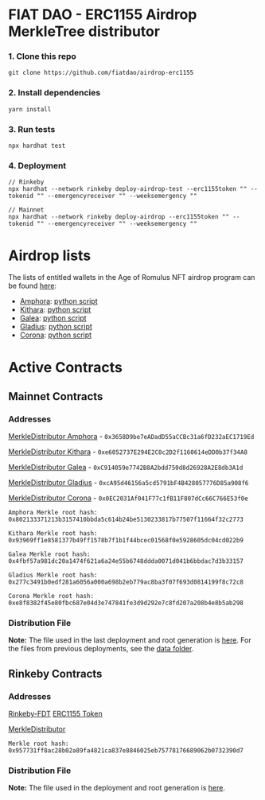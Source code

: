 # FIAT DAO - ERC1155 Airdrop MerkleTree distributor

### 1. Clone this repo
```shell
git clone https://github.com/fiatdao/airdrop-erc1155
```

### 2. Install dependencies
```shell
yarn install
```

### 3. Run tests
```shell
npx hardhat test
```

### 4. Deployment
```shell
// Rinkeby
npx hardhat --network rinkeby deploy-airdrop-test --erc1155token "" --tokenid "" --emergencyreceiver "" --weeksemergency ""

// Mainnet
npx hardhat --network rinkeby deploy-airdrop --erc1155token "" --tokenid "" --emergencyreceiver "" --weeksemergency ""
```

# Airdrop lists

The lists of entitled wallets in the Age of Romulus NFT airdrop program can be found [here](https://github.com/fiatdao/airdrop-erc1155/tree/main/data):
- [Amphora](https://github.com/fiatdao/airdrop-erc1155/blob/main/data/fiatdao_amphora_airdrop.json): [python script](https://colab.research.google.com/drive/13woncFVJ7KR29bLidRPMU-30QMp8v2GJ?usp=sharing)
- [Kithara](https://github.com/fiatdao/airdrop-erc1155/blob/main/data/fiatdao_kithara_airdrop.json): [python script](https://colab.research.google.com/drive/1Ffl-YsrvK5ganMV4A7aIOm7y31838GG_?usp=sharing)
- [Galea](https://github.com/fiatdao/airdrop-erc1155/blob/main/data/fiatdao_galea_airdrop.json): [python script](https://colab.research.google.com/drive/1HNu9r9tfAYKpJ7xLOJXMtbTEU8symVdV?usp=sharing)
- [Gladius](https://github.com/fiatdao/airdrop-erc1155/blob/main/data/fiatdao_gladius_airdrop.json): [python script](https://colab.research.google.com/drive/1rg4mjh1R6CuOcbgHteWaAuDd97AAmDGW?usp=sharing)
- [Corona](https://github.com/fiatdao/airdrop-erc1155/blob/main/data/fiatdao_corona_airdrop.json): [python script](https://colab.research.google.com/drive/13niyqMV44ZzkiZiPEQYOrAGGN4wc3orU?usp=sharing)


# Active Contracts

## Mainnet Contracts

### Addresses

[MerkleDistributor Amphora](https://etherscan.io/address/0x3658D9be7eADadD55aCCBc31a6fD232aEC1719Ed#code) - `0x3658D9be7eADadD55aCCBc31a6fD232aEC1719Ed`

[MerkleDistributor Kithara](https://etherscan.io/address/0xe6052737E294E2C0c2D2f1160614eDD0b37f34A8#code) - `0xe6052737E294E2C0c2D2f1160614eDD0b37f34A8`

[MerkleDistributor Galea](https://etherscan.io/address/0xC914059e7742B8A2bdd750d8d26928A2E8db3A1d#code) - `0xC914059e7742B8A2bdd750d8d26928A2E8db3A1d`

[MerkleDistributor Gladius](https://etherscan.io/address/0xcA95d46156a5cd5791bF4B428057776D85a908f6#code) - `0xcA95d46156a5cd5791bF4B428057776D85a908f6`

[MerkleDistributor Corona](https://etherscan.io/address/0x0EC2031Af041F77c1fB11F807dCc66C766E53f0e#code) - `0x0EC2031Af041F77c1fB11F807dCc66C766E53f0e`

`Amphora Merkle root hash: 0x802133371213b3157410bbda5c614b24be5130233817b77507f11664f32c2773`

`Kithara Merkle root hash: 0x93969ff1e8581377b49ff1578b7f1b1f44bcec01568f0e5928605dc04cd022b9`

`Galea Merkle root hash: 0x4fbf57a981dc20a1474f621a6a24e55b6748ddda0071d041b6bbdac7d3b33157`

`Gladius Merkle root hash: 0x277c3491b0edf281a6056a000a698b2eb779ac8ba3f07f693d0814199f8c72c8`

`Corona Merkle root hash: 0xe8f8382f45e80fbc687e04d3e747841fe3d9d292e7c8fd207a208b4e8b5ab298`

### Distribution File
**Note:** The file used in the last deployment and root generation is [here](./scripts/airdrop.json). For the files from previous deployments, see the [data folder](https://github.com/fiatdao/airdrop-erc1155/blob/main/data).

## Rinkeby Contracts

### Addresses

[Rinkeby-FDT](https://rinkeby.etherscan.io/address/0xb9e8d9890b41eb4b21b52353a5d4671f48b9840f)
[ERC1155 Token](https://rinkeby.etherscan.io/address/0x53c319038c19820a50e07a8ac305fb9d641948d2)

[MerkleDistributor](https://rinkeby.etherscan.io/address/0xE3D597f96df4A499EA676A65913905054d9cB14F#code)

`Merkle root hash: 0x957731ff8ac28b02a89fa4821ca837e8846025eb75778176689062b0732390d7`

### Distribution File
**Note:** The file used in the deployment and root generation is [here](./scripts/airdrop-test.json).

